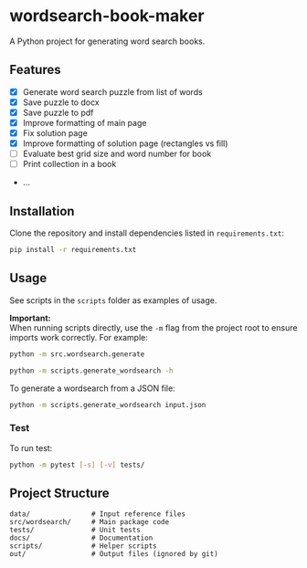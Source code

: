 # wordsearch-book-maker

A Python project for generating word search books.

## Features

- [x] Generate word search puzzle from list of words
- [x] Save puzzle to docx
- [x] Save puzzle to pdf
- [x] Improve formatting of main page
- [x] Fix solution page
- [x] Improve formatting of solution page (rectangles vs fill)
- [ ] Evaluate best grid size and word number for book
- [ ] Print collection in a book
- ...

## Installation

Clone the repository and install dependencies listed in `requirements.txt`:

```bash
pip install -r requirements.txt
```

## Usage

See scripts in the `scripts` folder as examples of usage.

**Important:**  
When running scripts directly, use the `-m` flag from the project root to ensure imports work correctly. For example:

```bash
python -m src.wordsearch.generate
```

```bash
python -m scripts.generate_wordsearch -h
```

To generate a wordsearch from a JSON file:

```bash
python -m scripts.generate_wordsearch input.json
```

### Test

To run test:

```bash
python -m pytest [-s] [-v] tests/
```

## Project Structure

```text
data/               # Input reference files
src/wordsearch/     # Main package code
tests/              # Unit tests
docs/               # Documentation
scripts/            # Helper scripts
out/                # Output files (ignored by git)
```
